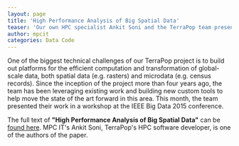 ```yaml
---
layout: page
title: 'High Performance Analysis of Big Spatial Data'
teaser: 'Our own HPC specialist Ankit Soni and the TerraPop team presented their published article at the IEEE Big Data 2015 conference in Santa Clara earlier this month.'
author: mpcit
categories: Data Code
---
```


One of the biggest technical challenges of our TerraPop project is to build out platforms for the efficient computation and transformation of global-scale data, both spatial data (e.g. rasters) and microdata (e.g. census records). Since the inception of the project more than four years ago, the team has been leveraging existing work and building new custom tools to help move the state of the art forward in this area.  This month, the team presented their work in a workshop at the IEEE Big Data 2015 conference.  

The full text of **"High Performance Analysis of Big Spatial Data"** can be [found here](http://geo-bigdata.github.io/2015/papers/S08206.pdf).  MPC IT's Ankit Soni, TerraPop's HPC software developer, is one of the authors of the paper.
